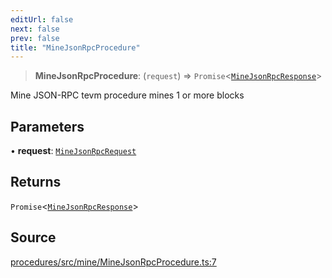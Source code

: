 ```yaml
---
editUrl: false
next: false
prev: false
title: "MineJsonRpcProcedure"
---
```


> **MineJsonRpcProcedure**: (`request`) => `Promise`\<[`MineJsonRpcResponse`](/reference/tevm/procedures/type-aliases/minejsonrpcresponse/)\>

Mine JSON-RPC tevm procedure mines 1 or more blocks

## Parameters

• **request**: [`MineJsonRpcRequest`](/reference/tevm/procedures/type-aliases/minejsonrpcrequest/)

## Returns

`Promise`\<[`MineJsonRpcResponse`](/reference/tevm/procedures/type-aliases/minejsonrpcresponse/)\>

## Source

[procedures/src/mine/MineJsonRpcProcedure.ts:7](https://github.com/evmts/tevm-monorepo/blob/main/packages/procedures/src/mine/MineJsonRpcProcedure.ts#L7)
